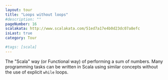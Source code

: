 ```yaml
---
layout: tour
title: "Loops without loops"
#description: ""
pageNumber: 16
scalakata: http://www.scalakata.com/51ed7a17e4b0d23dc07a8efc
isLast: true
category: Tour

#tags: [scala]
---
```


The "Scala" way (or Functional way) of performing a sum of numbers.
Many programming tasks can be written in Scala using similar concepts without the use of explicit `while` loops.